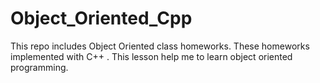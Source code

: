 # Object_Oriented_Cpp

This repo includes Object Oriented class homeworks.
These homeworks implemented with C++ .
This lesson help me to learn object oriented programming.
